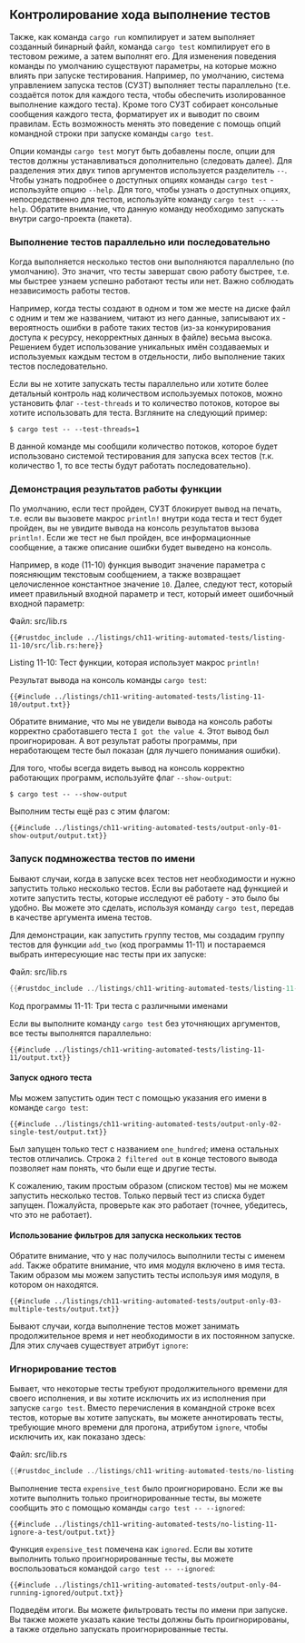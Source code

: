 ## Контролирование хода выполнение тестов

Также, как команда `cargo run` компилирует и затем выполняет созданный бинарный файл, команда `cargo test` компилирует его в тестовом режиме, а затем выполнят его. Для изменения поведения команды по умолчанию существуют параметры, на которые можно влиять при запуске тестирования. Например, по умолчанию, система управлением запуска тестов (СУЗТ) выполняет тесты параллельно (т.е. создаётся поток для каждого теста, чтобы обеспечить изолированное выполнение каждого теста). Кроме того СУЗТ собирает консольные сообщения каждого теста, форматирует их и выводит по своим правилам. Есть возможность менять это поведение с помощь опций командной строки при запуске команды `cargo test`.

Опции команды `cargo test`  могут быть добавлены после, опции для тестов должны устанавливаться дополнительно (следовать далее). Для разделения этих двух типов аргументов используется разделитель `--`. Чтобы узнать подробнее о доступных опциях команды `cargo test` - используйте опцию `--help`. Для того, чтобы узнать о доступных опциях, непосредственно для тестов, используйте команду `cargo test -- --help`. Обратите внимание, что данную команду необходимо запускать внутри cargo-проекта (пакета).

### Выполнение тестов параллельно или последовательно

Когда выполняется несколько тестов они выполняются параллельно (по умолчанию). Это значит, что тесты завершат свою работу быстрее, т.е. мы быстрее узнаем успешно работают тесты или нет. Важно соблюдать независимость работы тестов.

Например, когда тесты создают в одном и том же месте  на диске файл с одним и тем же названием, читают из него данные, записывают их - вероятность ошибки в работе таких тестов (из-за конкурирования доступа к ресурсу, некорректных данных в файле) весьма высока. Решением будет использование уникальных имён создаваемых и используемых каждым тестом в отдельности, либо выполнение таких тестов последовательно.

Если вы не хотите запускать тесты параллельно или хотите более детальный контроль над количеством используемых потоков, можно установить флаг `--test-threads` и то количество потоков, которое вы хотите использовать для теста. Взгляните на следующий пример:

```console
$ cargo test -- --test-threads=1
```

В данной команде мы сообщили количество потоков, которое будет использовано системой тестирования для запуска всех тестов (т.к. количество 1, то все тесты будут работать последовательно).

### Демонстрация результатов работы функции

По умолчанию, если тест пройден, СУЗТ блокирует вывод на печать, т.е. если вы вызовете макрос `println!` внутри кода теста и тест будет пройден, вы не увидите вывода на консоль результатов вызова `println!`. Если же тест не был пройден, все информационные сообщение, а также описание ошибки будет выведено на консоль.

Например, в коде (11-10) функция выводит значение параметра с поясняющим текстовым сообщением, а также возвращает целочисленное константное значение `10`. Далее, следуют тест, который имеет правильный входной параметр и тест, который имеет ошибочный входной параметр:

<span class="filename">Файл: src/lib.rs</span>

```rust,panics
{{#rustdoc_include ../listings/ch11-writing-automated-tests/listing-11-10/src/lib.rs:here}}
```

<span class="caption">Listing 11-10: Тест функции, которая использует макрос <code>println!</code></span>

Результат вывода на консоль команды `cargo test`:

```console
{{#include ../listings/ch11-writing-automated-tests/listing-11-10/output.txt}}
```

Обратите внимание, что мы не увидели вывода на консоль работы корректно сработавшего теста `I got the value 4`. Этот вывод был проигнорирован. А вот результат работы программы, при неработающем тесте был показан (для лучшего понимания ошибки).

Для того, чтобы всегда видеть вывод на консоль корректно работающих программ, используйте флаг `--show-output`:

```console
$ cargo test -- --show-output
```

Выполним тесты ещё раз с этим флагом:

```console
{{#include ../listings/ch11-writing-automated-tests/output-only-01-show-output/output.txt}}
```

### Запуск подмножества тестов по имени

Бывают случаи, когда в запуске всех тестов нет необходимости и нужно запустить только несколько тестов. Если вы работаете над функцией и хотите запустить тесты, которые исследуют её работу - это было бы удобно. Вы можете это сделать, используя команду `cargo test`, передав в качестве аргумента имена тестов.

Для демонстрации, как запустить группу тестов, мы создадим группу тестов для функции `add_two` (код программы 11-11) и постараемся выбрать интересующие нас тесты при их запуске:

<span class="filename">Файл: src/lib.rs</span>

```rust
{{#rustdoc_include ../listings/ch11-writing-automated-tests/listing-11-11/src/lib.rs}}
```

<span class="caption">Код программы 11-11: Три теста с различными именами</span>

Если вы выполните команду `cargo test` без уточняющих аргументов, все тесты выполнятся параллельно:

```console
{{#include ../listings/ch11-writing-automated-tests/listing-11-11/output.txt}}
```

#### Запуск одного теста

Мы можем запустить один тест с помощью указания его имени в команде `cargo test`:

```console
{{#include ../listings/ch11-writing-automated-tests/output-only-02-single-test/output.txt}}
```

Был запущен только тест с названием `one_hundred`; имена остальных тестов отличались. Строка `2 filtered out` в конце тестового вывода позволяет нам понять, что были еще и другие тесты.

К сожалению, таким простым образом (списком тестов) мы не можем запустить несколько тестов. Только первый тест из списка будет запущен. Пожалуйста, проверьте как это работает (точнее, убедитесь, что это не работает).

#### Использование фильтров для запуска нескольких тестов

Обратите внимание, что у нас получилось выполнили тесты с именем `add`. Также обратите внимание, что имя модуля включено в имя теста. Таким образом мы можем запустить тесты используя имя модуля, в котором он находятся.

```console
{{#include ../listings/ch11-writing-automated-tests/output-only-03-multiple-tests/output.txt}}
```

Бывают случаи, когда выполнение тестов может занимать продолжительное время и нет необходимости в их постоянном запуске. Для этих случаев существует атрибут `ignore`:

### Игнорирование тестов

Бывает, что некоторые тесты требуют продолжительного времени для своего исполнения, и вы хотите исключить их из исполнения при запуске `cargo test`. Вместо перечисления в командной строке всех тестов, которые вы хотите запускать, вы можете аннотировать тесты, требующие много времени для прогона, атрибутом `ignore`, чтобы исключить их, как показано здесь:

<span class="filename">Файл: src/lib.rs</span>

```rust
{{#rustdoc_include ../listings/ch11-writing-automated-tests/no-listing-11-ignore-a-test/src/lib.rs:here}}
```

Выполнение теста `expensive_test` было проигнорировано. Если же вы хотите выполнить только проигнорированные тесты, вы можете сообщить это с помощью команды `cargo test -- --ignored`:

```console
{{#include ../listings/ch11-writing-automated-tests/no-listing-11-ignore-a-test/output.txt}}
```

Функция `expensive_test` помечена как `ignored`. Если вы хотите выполнить только проигнорированные тесты, вы можете воспользоваться командой `cargo test -- --ignored`:

```console
{{#include ../listings/ch11-writing-automated-tests/output-only-04-running-ignored/output.txt}}
```

Подведём итоги. Вы можете фильтровать тесты по имени при запуске. Вы также можете указать какие тесты должны быть проигнорированы, а также отдельно запускать проигнорированные тесты.
